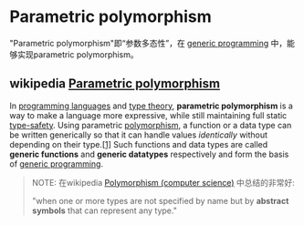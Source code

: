 # Parametric polymorphism

"Parametric polymorphism"即“参数多态性”，在 [generic programming](https://en.wikipedia.org/wiki/Generic_programming) 中，能够实现parametric polymorphism。

## wikipedia [Parametric polymorphism](https://en.wikipedia.org/wiki/Parametric_polymorphism)

In [programming languages](https://en.wikipedia.org/wiki/Programming_language) and [type theory](https://en.wikipedia.org/wiki/Type_theory), **parametric polymorphism** is a way to make a language more expressive, while still maintaining full static [type-safety](https://en.wikipedia.org/wiki/Type-safety). Using parametric [polymorphism](https://en.wikipedia.org/wiki/Polymorphism_(computer_science)), a function or a data type can be written generically so that it can handle values *identically* without depending on their type.[[1\]](https://en.wikipedia.org/wiki/Parametric_polymorphism#cite_note-FOOTNOTEPierce2002-1) Such functions and data types are called **generic functions** and **generic datatypes** respectively and form the basis of [generic programming](https://en.wikipedia.org/wiki/Generic_programming).

> NOTE: 在wikipedia [Polymorphism (computer science)](https://en.wikipedia.org/wiki/Polymorphism_(computer_science)) 中总结的非常好: 
>
> "when one or more types are not specified by name but by **abstract symbols** that can represent any type."
>
> 